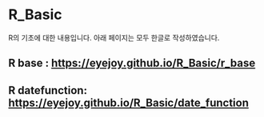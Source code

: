 # R_Basic

R의 기초에 대한 내용입니다.
아래 페이지는 모두 한글로 작성하였습니다.

## R base : https://eyejoy.github.io/R_Basic/r_base
## R datefunction: https://eyejoy.github.io/R_Basic/date_function
